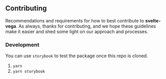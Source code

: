## Contributing

Recommendations and requirements for how to best contribute to **svelte-vega**. As always, thanks for
contributing, and we hope these guidelines make it easier and shed some light on our approach and
processes.

### Development

You can use `storybook` to test the package once this repo is cloned.

1. `yarn`
2. `yarn storybook`
